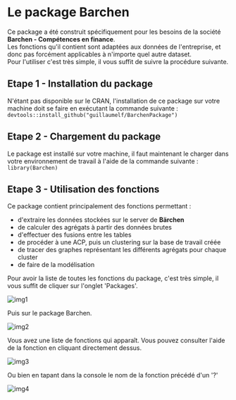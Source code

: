# Le package Barchen

Ce package a été construit spécifiquement pour les besoins de la société **Barchen - Compétences en finance**.  
Les fonctions qu'il contient sont adaptées aux données de l'entreprise, et donc pas forcément applicables à n'importe quel autre dataset.  
Pour l'utiliser c'est très simple, il vous suffit de suivre la procédure suivante.

## Etape 1 - Installation du package

N'étant pas disponible sur le CRAN, l'installation de ce package sur votre machine doit se faire en exécutant la commande suivante : `devtools::install_github("guillaumelf/BarchenPackage")`

## Etape 2 - Chargement du package

Le package est installé sur votre machine, il faut maintenant le charger dans votre environnement de travail à l'aide de la commande suivante : `library(Barchen)`

## Etape 3 - Utilisation des fonctions

Ce package contient principalement des fonctions permettant :

* d'extraire les données stockées sur le server de **Bärchen**
* de calculer des agrégats à partir des données brutes
* d'effectuer des fusions entre les tables
* de procéder à une ACP, puis un clustering sur la base de travail créée
* de tracer des graphes représentant les différents agrégats pour chaque cluster
* de faire de la modélisation

Pour avoir la liste de toutes les fonctions du package, c'est très simple, il vous suffit de cliquer sur l'onglet 'Packages'.   

![img1](https://github.com/guillaumelf/BarchenPackage/blob/master/pictures/rmd1.png)

Puis sur le package Barchen.  

![img2](/home/guillaume/BarchenPackage/pictures/rmd2.png)

Vous avez une liste de fonctions qui apparaît. Vous pouvez consulter l'aide de la fonction en cliquant directement dessus.  

![img3](/home/guillaume/BarchenPackage/pictures/rmd3.png)

Ou bien en tapant dans la console le nom de la fonction précédé d'un '?'  

![img4](/home/guillaume/BarchenPackage/pictures/rmd4.png)


